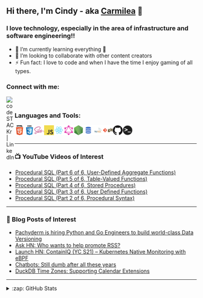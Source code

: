 
## Hi there, I'm Cindy - aka [Carmilea][website] 👋


### I love technology, especially in the area of infrastructure and software engineering!!

- 🌱 I’m currently learning everything 🤣
- 👯 I’m looking to collaborate with other content creators
- ⚡ Fun fact: I love to code and when I have the time I enjoy gaming of all types.


### Connect with me:

[<img align="left" alt="codeSTACKr | LinkedIn" width="22px" src="https://cdn.jsdelivr.net/npm/simple-icons@v3/icons/linkedin.svg" />][linkedin]

<br />

### Languages and Tools:

<img align="left" alt="HTML5" width="26px" src="https://raw.githubusercontent.com/github/explore/80688e429a7d4ef2fca1e82350fe8e3517d3494d/topics/html/html.png" />
<img align="left" alt="CSS3" width="26px" src="https://raw.githubusercontent.com/github/explore/80688e429a7d4ef2fca1e82350fe8e3517d3494d/topics/css/css.png" />
<img align="left" alt="Sass" width="26px" src="https://raw.githubusercontent.com/github/explore/80688e429a7d4ef2fca1e82350fe8e3517d3494d/topics/sass/sass.png" />
<img align="left" alt="JavaScript" width="26px" src="https://raw.githubusercontent.com/github/explore/80688e429a7d4ef2fca1e82350fe8e3517d3494d/topics/javascript/javascript.png" />
<img align="left" alt="React" width="26px" src="https://raw.githubusercontent.com/github/explore/80688e429a7d4ef2fca1e82350fe8e3517d3494d/topics/react/react.png" />
<img align="left" alt="GraphQL" width="26px" src="https://raw.githubusercontent.com/github/explore/80688e429a7d4ef2fca1e82350fe8e3517d3494d/topics/graphql/graphql.png" />
<img align="left" alt="Node.js" width="26px" src="https://raw.githubusercontent.com/github/explore/80688e429a7d4ef2fca1e82350fe8e3517d3494d/topics/nodejs/nodejs.png" />
<img align="left" alt="SQL" width="26px" src="https://raw.githubusercontent.com/github/explore/80688e429a7d4ef2fca1e82350fe8e3517d3494d/topics/sql/sql.png" />
<img align="left" alt="MySQL" width="26px" src="https://raw.githubusercontent.com/github/explore/80688e429a7d4ef2fca1e82350fe8e3517d3494d/topics/mysql/mysql.png" />
<img align="left" alt="Git" width="26px" src="https://raw.githubusercontent.com/github/explore/80688e429a7d4ef2fca1e82350fe8e3517d3494d/topics/git/git.png" />
<img align="left" alt="GitHub" width="26px" src="https://raw.githubusercontent.com/github/explore/78df643247d429f6cc873026c0622819ad797942/topics/github/github.png" />
<img align="left" alt="Terminal" width="26px" src="https://raw.githubusercontent.com/github/explore/80688e429a7d4ef2fca1e82350fe8e3517d3494d/topics/terminal/terminal.png" />

<br />
<br />

---

### 📺  YouTube Videos of Interest

<!-- YOUTUBE:START -->
- [Procedural SQL &lpar;Part 6 of 6, User-Defined Aggregate Functions&rpar;](https://www.youtube.com/watch?v=u2HTQtDltTs)
- [Procedural SQL &lpar;Part  5 of 6, Table-Valued Functions&rpar;](https://www.youtube.com/watch?v=uTZYdIRb0aA)
- [Procedural SQL &lpar;Part  4 of 6, Stored Procedures&rpar;](https://www.youtube.com/watch?v=_uCj63yovtQ)
- [Procedural SQL &lpar;Part 3 of 6, User Defined Functions&rpar;](https://www.youtube.com/watch?v=MXl0UHtB-58)
- [Procedural SQL &lpar;Part 2 of 6, Procedural Syntax&rpar;](https://www.youtube.com/watch?v=it6a6DjlIoA)
<!-- YOUTUBE:END -->


---

### 📕  Blog Posts of Interest

<!-- BLOG-POST-LIST:START -->
- [Pachyderm is hiring Python and Go Engineers to build world-class Data Versioning](https://www.pachyderm.com/careers/#positions)
- [Ask HN: Who wants to help promote RSS?](https://news.ycombinator.com/item?id=29825844)
- [Launch HN: ContainIQ &lpar;YC S21&rpar; – Kubernetes Native Monitoring with eBPF](https://news.ycombinator.com/item?id=29825681)
- [Chatbots: Still dumb after all these years](https://mindmatters.ai/2022/01/will-chatbots-replace-the-art-of-human-conversation/)
- [DuckDB Time Zones: Supporting Calendar Extensions](https://duckdb.org/2022/01/06/time-zones.html)
<!-- BLOG-POST-LIST:END -->

---

<details>
  <summary>:zap: GitHub Stats</summary>
  <img align='left' alt='Carmilea's github stats' src='https://github-readme-stats.vercel.app/api?username=carmilea&show_icons=true&hide_border=true' />
</details>

[website]: https://memsql.com
[linkedin]: https://www.linkedin.com/in/cindy-parker






<!--### Hi there 👋

**carmilea/carmilea** is a ✨ _special_ ✨ repository because its `README.md` (this file) appears on your GitHub profile.

Here are some ideas to get you started:

- 🔭 I’m currently working on ...
- 🌱 I’m currently learning ...
- 👯 I’m looking to collaborate on ...
- 🤔 I’m looking for help with ...
- 💬 Ask me about ...
- 📫 How to reach me: ...
- 😄 Pronouns: ...
- ⚡ Fun fact: ...
-->
